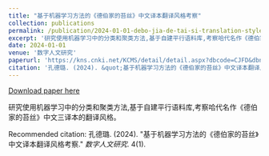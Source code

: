 ```yaml
---
title: "基于机器学习方法的《德伯家的苔丝》中文译本翻译风格考察"
collection: publications
permalink: /publication/2024-01-01-debo-jia-de-tai-si-translation-style
excerpt: '研究使用机器学习中的分类和聚类方法,基于自建平行语料库,考察哈代名作《德伯家的苔丝》中文三译本的翻译风格。'
date: 2024-01-01
venue: '数字人文研究'
paperurl: 'https://kns.cnki.net/KCMS/detail/detail.aspx?dbcode=CJFD&dbname=CJFDAUTO&filename=SZYH202401004'
citation: '孔德璐. (2024). &quot;基于机器学习方法的《德伯家的苔丝》中文译本翻译风格考察.&quot; <i>数字人文研究</i>. 4(1).'
---
```


<a href='https://kns.cnki.net/KCMS/detail/detail.aspx?dbcode=CJFD&dbname=CJFDAUTO&filename=SZYH202401004'>Download paper here</a>

研究使用机器学习中的分类和聚类方法,基于自建平行语料库,考察哈代名作《德伯家的苔丝》中文三译本的翻译风格。

Recommended citation: 孔德璐. (2024). "基于机器学习方法的《德伯家的苔丝》中文译本翻译风格考察." <i>数字人文研究</i>. 4(1).